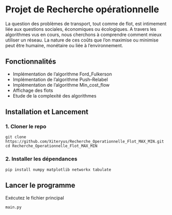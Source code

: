# Projet de Recherche opérationnelle

La question des problèmes de transport, tout comme de flot, est intimement liée aux questions
sociales, économiques ou écologiques. A travers les algorithmes vus en cours, nous cherchons à
comprendre comment mieux utiliser un réseau. La nature de ces coûts que l’on maximise ou minimise
peut être humaine, monétaire ou liée à l’environnement.

## Fonctionnalités

- Implémentation de l’algorithme Ford_Fulkerson
- Implémentation de l’algorithme Push–Relabel
- Implémentation de l’algorithme Min_cost_flow
- Affichage des flots 
- Etude de la complexité des algorithmes

## Installation et Lancement

### 1. Cloner le repo
````commandline
git clone https://github.com/Xiteryus/Recherche_Operationnelle_Flot_MAX_MIN.git
cd Recherche_Operationnelle_Flot_MAX_MIN
````
### 2️. Installer les dépendances
````commandline
pip install numpy matplotlib networkx tabulate
````

## Lancer le programme
Exécutez le fichier principal
````commandline
main.py
````